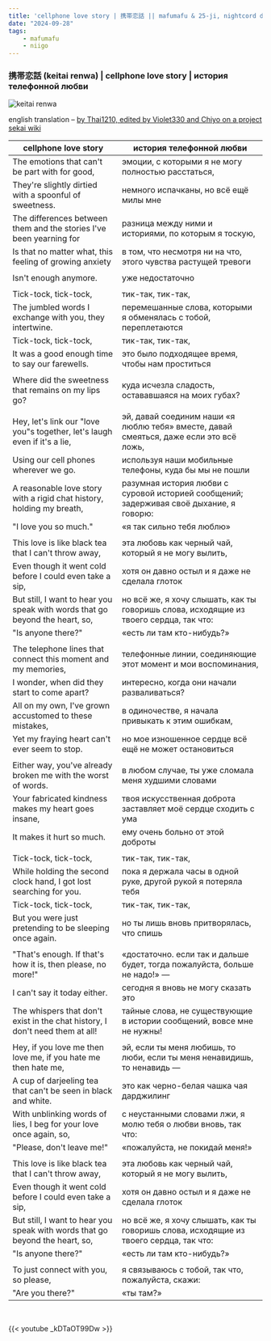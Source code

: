 ```yaml
---
title: 'cellphone love story | 携帯恋話 || mafumafu & 25-ji, nightcord de'
date: "2024-09-28"
tags:
    - mafumafu
    - niigo
---
```


### 携帯恋話 (keitai renwa) | cellphone love story | история телефонной любви

![keitai renwa](images/niigo/songs/Keitai_Renwa_Game_Cover.heic)

english translation – [by Thai1210, edited by Violet330 and Chiyo on a project sekai wiki](https://projectsekai.fandom.com/wiki/Keitai_Renwa)

cellphone love story | история телефонной любви
--|--
The emotions that can't be part with for good, | эмоции, с которыми я не могу полностью расстаться,
They're slightly dirtied with a spoonful of sweetness. | немного испачканы, но всё ещё милы мне
The differences between them and the stories I've been yearning for | разница между ними и историями, по которым я тоскую,
Is that no matter what, this feeling of growing anxiety | в том, что несмотря ни на что, этого чувства растущей тревоги
|||
Isn't enough anymore. | уже недостаточно
|||
Tick-tock, tick-tock, | тик-так, тик-так,
The jumbled words I exchange with you, they intertwine. | перемешанные слова, которыми я обменялась с тобой, переплетаются
Tick-tock, tick-tock, | тик-так, тик-так,
It was a good enough time to say our farewells. | это было подходящее время, чтобы нам проститься
|||
Where did the sweetness that remains on my lips go? | куда исчезла сладость, остававшаяся на моих губах?
|||
Hey, let's link our "love you"s together, let's laugh even if it's a lie, | эй, давай соединим наши «я люблю тебя» вместе, давай смеяться, даже если это всё ложь,
Using our cell phones wherever we go. | используя наши мобильные телефоны, куда бы мы не пошли
A reasonable love story with a rigid chat history, holding my breath, | разумная история любви с суровой историей сообщений; задерживая своё дыхание, я говорю:
"I love you so much." | «я так сильно тебя люблю»
|||
This love is like black tea that I can't throw away, | эта любовь как черный чай, который я не могу вылить,
Even though it went cold before I could even take a sip, | хотя он давно остыл и я даже не сделала глоток
But still, I want to hear you speak with words that go beyond the heart, so, | но всё же, я хочу слышать, как ты говоришь слова, исходящие из твоего сердца, так что:
"Is anyone there?" | «есть ли там кто-нибудь?»
|||
The telephone lines that connect this moment and my memories, | телефонные линии, соединяющие этот момент и мои воспоминания,
I wonder, when did they start to come apart? | интересно, когда они начали разваливаться?
All on my own, I've grown accustomed to these mistakes, | в одиночестве, я начала привыкать к этим ошибкам,
Yet my fraying heart can't ever seem to stop. | но мое изношенное сердце всё ещё не может остановиться
|||
Either way, you've already broken me with the worst of words. | в любом случае, ты уже сломала меня худшими словами
Your fabricated kindness makes my heart goes insane, | твоя искусственная доброта заставляет моё сердце сходить с ума
It makes it hurt so much. | ему очень больно от этой доброты
|||
Tick-tock, tick-tock, | тик-так, тик-так,
While holding the second clock hand, I got lost searching for you. | пока я держала часы в одной руке, другой рукой я потеряла тебя
Tick-tock, tick-tock, | тик-так, тик-так,
But you were just pretending to be sleeping once again. | но ты лишь вновь притворялась, что спишь
|||
"That's enough. If that's how it is, then please, no more!" | «достаточно. если так и дальше будет, тогда пожалуйста, больше не надо!» —
I can't say it today either. | сегодня я вновь не могу сказать это
The whispers that don't exist in the chat history, I don't need them at all! | тайные слова, не существующие в истории сообщений, вовсе мне не нужны!
|||
Hey, if you love me then love me, if you hate me then hate me, | эй, если ты меня любишь, то люби, если ты меня ненавидишь, то ненавидь —
A cup of darjeeling tea that can't be seen in black and white. | это как черно-белая чашка чая дарджилинг
With unblinking words of lies, I beg for your love once again, so, | с неустанными словами лжи, я молю тебя о любви вновь, так что:
"Please, don't leave me!" | «пожалуйста, не покидай меня!»
|||
This love is like black tea that I can't throw away, | эта любовь как черный чай, который я не могу вылить,
Even though it went cold before I could even take a sip, | хотя он давно остыл и я даже не сделала глоток
But still, I want to hear you speak with words that go beyond the heart, so, | но всё же, я хочу слышать, как ты говоришь слова, исходящие из твоего сердца, так что:
"Is anyone there?" | «есть ли там кто-нибудь?»
|||
To just connect with you, so please, | я связываюсь с тобой, так что, пожалуйста, скажи: 
"Are you there?" | «ты там?»

<br>

{{< youtube _kDTaOT99Dw >}}